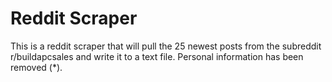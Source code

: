 # Reddit Scraper
 This is a reddit scraper that will pull the 25 newest posts from the subreddit r/buildapcsales and write it to a text file. Personal information has been removed (*).
